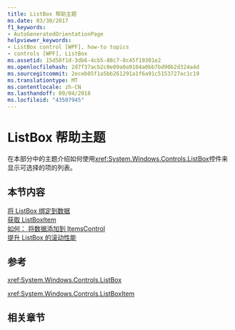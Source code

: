 ```yaml
---
title: ListBox 帮助主题
ms.date: 03/30/2017
f1_keywords:
- AutoGeneratedOrientationPage
helpviewer_keywords:
- ListBox control [WPF], how-to topics
- controls [WPF], ListBox
ms.assetid: 15d58f1d-3db6-4cb5-88c7-8c45f19301e2
ms.openlocfilehash: 2d7f37acb2c0e09a0a9104a0bb7bd90b2d324a4d
ms.sourcegitcommit: 2eceb05f1a5bb261291a1f6a91c5153727ac1c19
ms.translationtype: MT
ms.contentlocale: zh-CN
ms.lasthandoff: 09/04/2018
ms.locfileid: "43507945"
---
```

# <a name="listbox-how-to-topics"></a>ListBox 帮助主题
在本部分中的主题介绍如何使用<xref:System.Windows.Controls.ListBox>控件来显示可选择的项的列表。  
  
## <a name="in-this-section"></a>本节内容  
 [将 ListBox 绑定到数据](../../../../docs/framework/wpf/controls/how-to-bind-a-listbox-to-data.md)  
 [获取 ListBoxItem](../../../../docs/framework/wpf/controls/how-to-get-a-listboxitem.md)  
 [如何： 将数据添加到 ItemsControl](https://msdn.microsoft.com/library/271e52ce-0f44-4b1f-a7da-0bc72bd9ed65)  
 [提升 ListBox 的滚动性能](../../../../docs/framework/wpf/controls/how-to-improve-the-scrolling-performance-of-a-listbox.md)  
  
## <a name="reference"></a>参考  
 <xref:System.Windows.Controls.ListBox>  
  
 <xref:System.Windows.Controls.ListBoxItem>  
  
## <a name="related-sections"></a>相关章节
